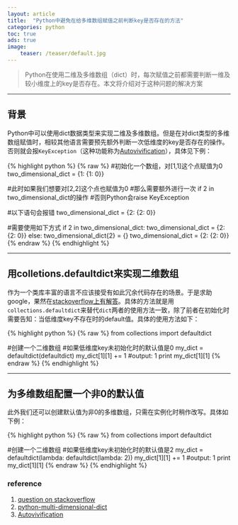 ```yaml
---
layout: article
title:  "Python中避免在给多维数组赋值之前判断key是否存在的方法"
categories: python
toc: true
ads: true
image:
    teaser: /teaser/default.jpg
---
```



> Python在使用二维及多维数组（dict）时，每次赋值之前都需要判断一维及较小维度上的key是否存在。本文将介绍对于这种问题的解决方案

---

## 背景

Python中可以使用dict数据类型来实现二维及多维数组。但是在对dict类型的多维数组赋值时，相较其他语言需要预先额外判断一次低维度的key是否存在的操作。否则就会报`KeyException`（这种功能称为[Autovivification](http://en.wikipedia.org/wiki/Autovivification)），具体见下例：


{% highlight python %}
{% raw %}
#初始化一个数组，对[1,1]这个点赋值为0
two_dimensional_dict = {1: {1: 0}}

#此时如果我们想要对[2,2]这个点也赋值为0
#那么需要额外进行一次 if 2 in two_dimensional_dict的操作
#否则Python会raise KeyException

#以下语句会报错
two_dimensional_dict = {2: {2: 0}} 

#需要使用如下方式
if 2 in two_dimensional_dict:
    two_dimensional_dict = {2: {2: 0}} 
else:
    two_dimensional_dict{2} = {} 
    two_dimensional_dict = {2: {2: 0}} 
{% endraw %}
{% endhighlight %}

---

## 用colletions.defaultdict来实现二维数组

作为一个类库丰富的语言不应该接受有如此冗余代码存在的场景。于是求助google，果然在[stackoverflow上有解答](http://stackoverflow.com/questions/14867496/update-and-create-a-multi-dimensional-dictionary-in-python)。具体的方法就是用`collections.defaultdict`来替代`dict`两者的使用方法一致，除了前者在初始化时需要告知：当低维度key不存在时的default值。具体的使用方法如下：

{% highlight python %}
{% raw %}
from collections import defaultdict

#创建一个二维数组
#如果低维度key未初始化时的默认值是0
my_dict = defaultdict(defaultdict)
my_dict[1][1] += 1
#output: 1
print my_dict[1][1]
{% endraw %}
{% endhighlight %}


---

## 为多维数组配置一个非0的默认值

此外我们还可以创建默认值为非0的多维数组，只需在实例化时稍作改写。具体如下例：

{% highlight python %}
{% raw %}
from collections import defaultdict

#创建一个二维数组
#如果低维度key未初始化时的默认值是2
my_dict = defaultdict(lambda: defaultdict(lambda: 2))
my_dict[1][1] += 1
#output: 1
print my_dict[1][1]
{% endraw %}
{% endhighlight %}

### reference
1. [question on stackoverflow](http://stackoverflow.com/questions/14867496/update-and-create-a-multi-dimensional-dictionary-in-python)
2. [python-multi-dimensional-dict](http://slacy.com/blog/2010/05/python-multi-dimensional-dicts-using-defaultdict/)
3. [Autovivification](http://en.wikipedia.org/wiki/Autovivification)
